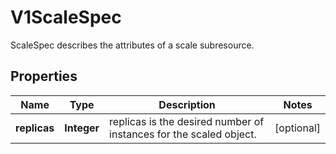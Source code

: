 

# V1ScaleSpec

ScaleSpec describes the attributes of a scale subresource.
## Properties

Name | Type | Description | Notes
------------ | ------------- | ------------- | -------------
**replicas** | **Integer** | replicas is the desired number of instances for the scaled object. |  [optional]



